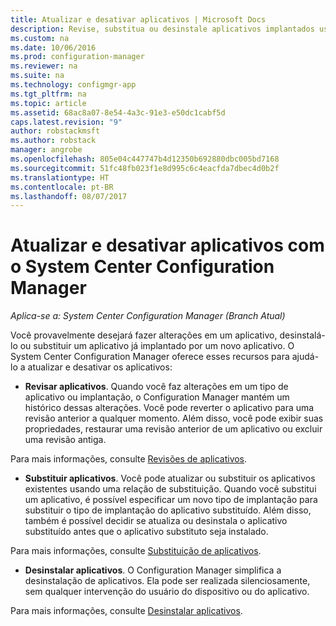 ```yaml
---
title: Atualizar e desativar aplicativos | Microsoft Docs
description: Revise, substitua ou desinstale aplicativos implantados usando o System Center Configuration Manager.
ms.custom: na
ms.date: 10/06/2016
ms.prod: configuration-manager
ms.reviewer: na
ms.suite: na
ms.technology: configmgr-app
ms.tgt_pltfrm: na
ms.topic: article
ms.assetid: 68ac8a07-8e54-4a3c-91e3-e50dc1cabf5d
caps.latest.revision: "9"
author: robstackmsft
ms.author: robstack
manager: angrobe
ms.openlocfilehash: 805e04c447747b4d12350b692880dbc005bd7168
ms.sourcegitcommit: 51fc48fb023f1e8d995c6c4eacfda7dbec4d0b2f
ms.translationtype: HT
ms.contentlocale: pt-BR
ms.lasthandoff: 08/07/2017
---
```

# <a name="update-and-retire-applications-with-system-center-configuration-manager"></a>Atualizar e desativar aplicativos com o System Center Configuration Manager

*Aplica-se a: System Center Configuration Manager (Branch Atual)*


Você provavelmente desejará fazer alterações em um aplicativo, desinstalá-lo ou substituir um aplicativo já implantado por um novo aplicativo. O System Center Configuration Manager oferece esses recursos para ajudá-lo a atualizar e desativar os aplicativos:  

-   **Revisar aplicativos**. Quando você faz alterações em um tipo de aplicativo ou implantação, o Configuration Manager mantém um histórico dessas alterações. Você pode reverter o aplicativo para uma revisão anterior a qualquer momento. Além disso, você pode exibir suas propriedades, restaurar uma revisão anterior de um aplicativo ou excluir uma revisão antiga.  

  Para mais informações, consulte [Revisões de aplicativos](revise-and-supersede-applications.md#application-revisions).  

-   **Substituir aplicativos**. Você pode atualizar ou substituir os aplicativos existentes usando uma relação de substituição. Quando você substitui um aplicativo, é possível especificar um novo tipo de implantação para substituir o tipo de implantação do aplicativo substituído. Além disso, também é possível decidir se atualiza ou desinstala o aplicativo substituído antes que o aplicativo substituto seja instalado.  

  Para mais informações, consulte [Substituição de aplicativos](revise-and-supersede-applications.md#application-supersedence).  

-   **Desinstalar aplicativos**. O Configuration Manager simplifica a desinstalação de aplicativos. Ela pode ser realizada silenciosamente, sem qualquer intervenção do usuário do dispositivo ou do aplicativo.  

  Para mais informações, consulte [Desinstalar aplicativos](uninstall-applications.md).  
